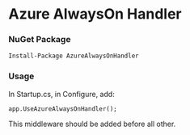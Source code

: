 # Azure AlwaysOn Handler

### NuGet Package

```
Install-Package AzureAlwaysOnHandler
```


### Usage

In Startup.cs, in Configure, add:
```
app.UseAzureAlwaysOnHandler();
```
This middleware should be added before all other.